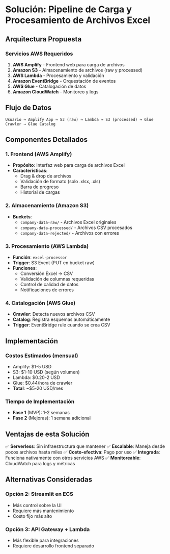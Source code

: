 # Solución: Pipeline de Carga y Procesamiento de Archivos Excel

## Arquitectura Propuesta

### Servicios AWS Requeridos

1. **AWS Amplify** - Frontend web para carga de archivos
2. **Amazon S3** - Almacenamiento de archivos (raw y processed)
3. **AWS Lambda** - Procesamiento y validación
4. **Amazon EventBridge** - Orquestación de eventos
5. **AWS Glue** - Catalogación de datos
6. **Amazon CloudWatch** - Monitoreo y logs

## Flujo de Datos

```
Usuario → Amplify App → S3 (raw) → Lambda → S3 (processed) → Glue Crawler → Glue Catalog
```

## Componentes Detallados

### 1. Frontend (AWS Amplify)
- **Propósito**: Interfaz web para carga de archivos Excel
- **Características**:
  - Drag & drop de archivos
  - Validación de formato (solo .xlsx, .xls)
  - Barra de progreso
  - Historial de cargas

### 2. Almacenamiento (Amazon S3)
- **Buckets**:
  - `company-data-raw/` - Archivos Excel originales
  - `company-data-processed/` - Archivos CSV procesados
  - `company-data-rejected/` - Archivos con errores

### 3. Procesamiento (AWS Lambda)
- **Función**: `excel-processor`
- **Trigger**: S3 Event (PUT en bucket raw)
- **Funciones**:
  - Conversión Excel → CSV
  - Validación de columnas requeridas
  - Control de calidad de datos
  - Notificaciones de errores

### 4. Catalogación (AWS Glue)
- **Crawler**: Detecta nuevos archivos CSV
- **Catalog**: Registra esquemas automáticamente
- **Trigger**: EventBridge rule cuando se crea CSV

## Implementación

### Costos Estimados (mensual)
- Amplify: $1-5 USD
- S3: $1-10 USD (según volumen)
- Lambda: $0.20-2 USD
- Glue: $0.44/hora de crawler
- **Total**: ~$5-20 USD/mes

### Tiempo de Implementación
- **Fase 1** (MVP): 1-2 semanas
- **Fase 2** (Mejoras): 1 semana adicional

## Ventajas de esta Solución

✅ **Serverless**: Sin infraestructura que mantener
✅ **Escalable**: Maneja desde pocos archivos hasta miles
✅ **Costo-efectiva**: Pago por uso
✅ **Integrada**: Funciona nativamente con otros servicios AWS
✅ **Monitoreable**: CloudWatch para logs y métricas

## Alternativas Consideradas

### Opción 2: Streamlit en ECS
- Más control sobre la UI
- Requiere más mantenimiento
- Costo fijo más alto

### Opción 3: API Gateway + Lambda
- Más flexible para integraciones
- Requiere desarrollo frontend separado